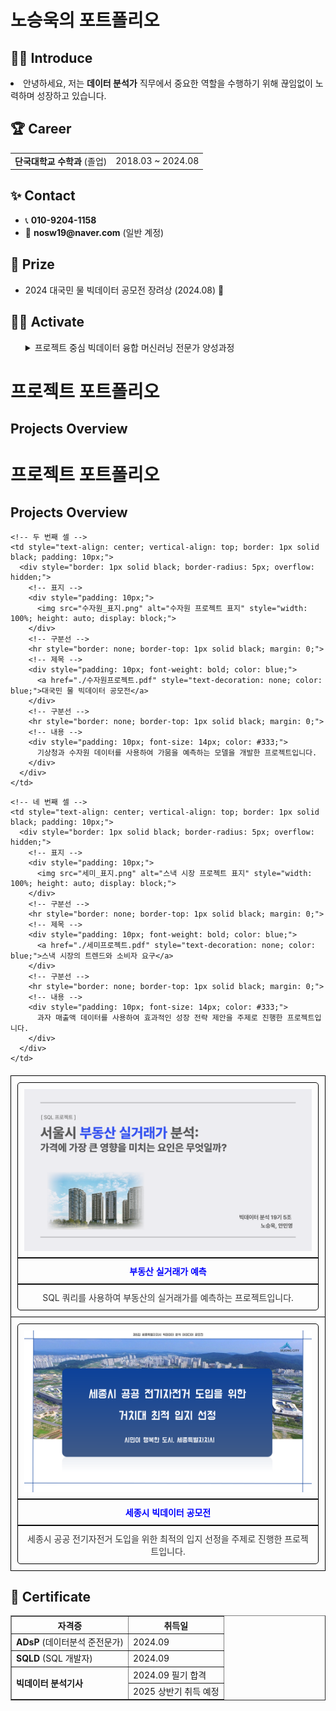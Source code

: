 <h1>노승욱의 포트폴리오</h1>




## 🧑‍💻 Introduce
<p>
<li>안녕하세요, 저는 <strong>데이터 분석가</strong> 직무에서 중요한 역할을 수행하기 위해 끊임없이 노력하며 성장하고 있습니다.</li>
</p>

<ul>
  
</ul>





<div>
  <h2>🏆 Career</h2>
</div>

<table>
  <tr>
  <td><strong>단국대학교 수학과</strong> (졸업)</td>
    <td>2018.03 ~ 2024.08</td>

</table>





<div>
  <h2>✨ Contact</h2>
</div>

<ul>
  <li>📞 <strong>010-9204-1158</strong></li>
  <li>📧 <strong>nosw19@naver.com</strong> (일반 계정)</li>
  
</ul>





<div>
  <h2>🏅 Prize</h2>
</div>

<ul>
  <li>2024 대국민 물 빅데이터 공모전 장려상 (2024.08) 🎉</li>
  
</ul>





<div>
  <h2>🤼‍♂️ Activate</h2>
</div>

<ul>
<details>
  <summary>프로젝트 중심 빅데이터 융합 머신러닝 전문가 양성과정</summary>
    <li><2024.05.09 ~ 2024.11.18></li>
</details>
      
</ul>


# 프로젝트 포트폴리오

## Projects Overview

# 프로젝트 포트폴리오

## Projects Overview

<table style="width: 100%; border-collapse: collapse; margin: 20px 0; table-layout: fixed;">
  <tr>
    <!-- 첫 번째 셀 -->
    <td style="text-align: center; vertical-align: top; border: 1px solid black; padding: 10px;">
      <div style="border: 1px solid black; border-radius: 5px; overflow: hidden;">
        <!-- 표지 -->
        <div style="padding: 10px;">
          <img src="SQL_표지.png" alt="SQL 프로젝트 표지" style="width: 100%; height: auto; display: block;">
        </div>
        <!-- 구분선 -->
        <hr style="border: none; border-top: 1px solid black; margin: 0;">
        <!-- 제목 -->
        <div style="padding: 10px; font-weight: bold; color: blue;">
          <a href="./SQL프로젝트.pdf" style="text-decoration: none; color: blue;">부동산 실거래가 예측</a>
        </div>
        <!-- 구분선 -->
        <hr style="border: none; border-top: 1px solid black; margin: 0;">
        <!-- 내용 -->
        <div style="padding: 10px; font-size: 14px; color: #333;">
          SQL 쿼리를 사용하여 부동산의 실거래가를 예측하는 프로젝트입니다.
        </div>
      </div>
    </td>

    <!-- 두 번째 셀 -->
    <td style="text-align: center; vertical-align: top; border: 1px solid black; padding: 10px;">
      <div style="border: 1px solid black; border-radius: 5px; overflow: hidden;">
        <!-- 표지 -->
        <div style="padding: 10px;">
          <img src="수자원_표지.png" alt="수자원 프로젝트 표지" style="width: 100%; height: auto; display: block;">
        </div>
        <!-- 구분선 -->
        <hr style="border: none; border-top: 1px solid black; margin: 0;">
        <!-- 제목 -->
        <div style="padding: 10px; font-weight: bold; color: blue;">
          <a href="./수자원프로젝트.pdf" style="text-decoration: none; color: blue;">대국민 물 빅데이터 공모전</a>
        </div>
        <!-- 구분선 -->
        <hr style="border: none; border-top: 1px solid black; margin: 0;">
        <!-- 내용 -->
        <div style="padding: 10px; font-size: 14px; color: #333;">
          기상청과 수자원 데이터를 사용하여 가뭄을 예측하는 모델을 개발한 프로젝트입니다.
        </div>
      </div>
    </td>
  </tr>

  <tr>
    <!-- 세 번째 셀 -->
    <td style="text-align: center; vertical-align: top; border: 1px solid black; padding: 10px;">
      <div style="border: 1px solid black; border-radius: 5px; overflow: hidden;">
        <!-- 표지 -->
        <div style="padding: 10px;">
          <img src="세종시_표지.png" alt="세종시 프로젝트 표지" style="width: 100%; height: auto; display: block;">
        </div>
        <!-- 구분선 -->
        <hr style="border: none; border-top: 1px solid black; margin: 0;">
        <!-- 제목 -->
        <div style="padding: 10px; font-weight: bold; color: blue;">
          <a href="./세종시발표.pdf" style="text-decoration: none; color: blue;">세종시 빅데이터 공모전</a>
        </div>
        <!-- 구분선 -->
        <hr style="border: none; border-top: 1px solid black; margin: 0;">
        <!-- 내용 -->
        <div style="padding: 10px; font-size: 14px; color: #333;">
          세종시 공공 전기자전거 도입을 위한 최적의 입지 선정을 주제로 진행한 프로젝트입니다.
        </div>
      </div>
    </td>

    <!-- 네 번째 셀 -->
    <td style="text-align: center; vertical-align: top; border: 1px solid black; padding: 10px;">
      <div style="border: 1px solid black; border-radius: 5px; overflow: hidden;">
        <!-- 표지 -->
        <div style="padding: 10px;">
          <img src="세미_표지.png" alt="스낵 시장 프로젝트 표지" style="width: 100%; height: auto; display: block;">
        </div>
        <!-- 구분선 -->
        <hr style="border: none; border-top: 1px solid black; margin: 0;">
        <!-- 제목 -->
        <div style="padding: 10px; font-weight: bold; color: blue;">
          <a href="./세미프로젝트.pdf" style="text-decoration: none; color: blue;">스낵 시장의 트렌드와 소비자 요구</a>
        </div>
        <!-- 구분선 -->
        <hr style="border: none; border-top: 1px solid black; margin: 0;">
        <!-- 내용 -->
        <div style="padding: 10px; font-size: 14px; color: #333;">
          과자 매출액 데이터를 사용하여 효과적인 성장 전략 제안을 주제로 진행한 프로젝트입니다.
        </div>
      </div>
    </td>
  </tr>
</table>






<div>
  <h2>📑 Certificate</h2>
</div>

<table border="1">
  <tr>
    <th>자격증</th>
    <th>취득일</th>
  </tr>
  <tr>
    <td><strong>ADsP</strong> (데이터분석 준전문가)</td>
    <td>2024.09 </td>
  </tr>
  <tr>
    <td><strong>SQLD</strong> (SQL 개발자)</td>
    <td>2024.09 </td>
  </tr>
  <tr>
    <td rowspan="2"><strong>빅데이터 분석기사</strong></td>
    <td>2024.09 필기 합격</td>
  </tr>
  <tr>
    <td>2025 상반기 취득 예정</td>
  </tr>
</table>





